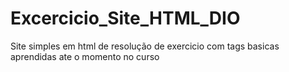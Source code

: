 # Excercicio_Site_HTML_DIO
Site simples em html de resolução de exercicio com tags basicas aprendidas ate o momento no curso
